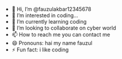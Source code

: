 - 👋 Hi, I’m @fauzulakbar12345678
- 👀 I’m interested in coding...
- 🌱 I’m currently learning coding
- 💞️ I’m looking to collaborate on cyber world
- 📫 How to reach me you can contact me
- 😄 Pronouns: hai my name fauzul
- ⚡ Fun fact: i like coding

<!---
fauzulakbar12345678/fauzulakbar12345678 is a ✨ special ✨ repository because its `README.md` (this file) appears on your GitHub profile.
You can click the Preview link to take a look at your changes.
--->
